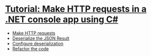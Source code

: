 # [Tutorial: Make HTTP requests in a .NET console app using C#](https://learn.microsoft.com/en-us/dotnet/csharp/tutorials/console-webapiclient)
* [Make HTTP requests](https://learn.microsoft.com/en-us/dotnet/csharp/tutorials/console-webapiclient#make-http-requests)
* [Deserialize the JSON Result](https://learn.microsoft.com/en-us/dotnet/csharp/tutorials/console-webapiclient#deserialize-the-json-result)
* [Configure deserialization](https://learn.microsoft.com/en-us/dotnet/csharp/tutorials/console-webapiclient#deserialize-the-json-result)
* [Refactor the code](https://learn.microsoft.com/en-us/dotnet/csharp/tutorials/console-webapiclient#refactor-the-code)